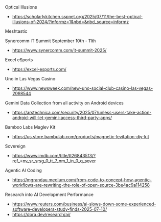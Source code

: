Optical Illusions
- https://scholarlykitchen.sspnet.org/2025/07/11/the-best-optical-illusions-of-2024/?informz=1&nbd=&nbd_source=informz

Meshtastic

Synercomm IT Summit September 10th - 11th
- https://www.synercomm.com/it-summit-2025/

Excel eSports
- https://excel-esports.com/

Uno in Las Vegas Casino
- https://www.newsweek.com/new-uno-social-club-casino-las-vegas-2098544

Gemini Data Collection from all activity on Android devices
- https://arstechnica.com/security/2025/07/unless-users-take-action-android-will-let-gemini-access-third-party-apps/

Bamboo Labs Maglev Kit
- https://us.store.bambulab.com/products/magnetic-levitation-diy-kit

Sovereign
- https://www.imdb.com/title/tt26843513/?ref_=nv_sr_srsg_0_tt_7_nm_1_in_0_q_sover

Agentic AI Coding
- https://mgrandau.medium.com/from-code-to-concept-how-agentic-workflows-are-rewriting-the-role-of-open-source-3be4ac9a114258

Research into AI Development Performance
- https://www.reuters.com/business/ai-slows-down-some-experienced-software-developers-study-finds-2025-07-10/
- https://dora.dev/research/ai/
